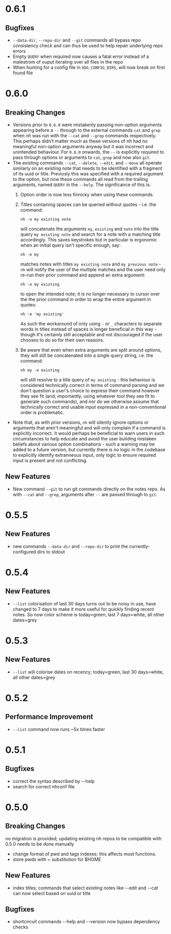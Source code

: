 # 0.6.1

## Bugfixes

* `--data-dir`, `--repo-dir` and `--git` commands all bypass repo consistency
  check and can thus be used to help repair underlying repo errors
* Empty `QUERY` when required now causes a fatal error instead of a malestrom
  of ouput iterating over all files in the repo
* When hunting for a config file in `XDG_CONFIG_DIRS`, will now break on first
  found file

# 0.6.0

## Breaking Changes

* Versions prior to `0.6.0` were mistakenly passing non-option arguments
  appearing before a `--` through to the external commands `cat` and `grep`
  when nh was run with the `--cat` and `--grep` commands respectively. This
  perhaps didn't matter much as these versions of nh had no meaningful
  non-option arguments anyway but it was incorrect and unintended behaviour.
  For `0.6.0` onwards, the `--` is explicitly required to pass through options
  or arguments to `cat`, `grep` and now also `git`.
* The existing commands `--cat`, `--delete`, `--edit`, and `--move` all
  operate similarly on an existing note that needs to be identified with a
  fragment of its uuid or title. Previosly this was specified with a required
  argument to the option, but now these commands all read from the trailing
  arguments, named `QUERY` in the `--help`. The significance of this is:
  1.    Option order is now less finnicky when using these commands.
  2.    Titles containing spaces can be queried without quotes - i.e. the
        command:

            nh -e my existing note

        will concatenate the arguments `my`, `existing` and `note` into the
        title query `my existing note` and search for a note with a matching
        title accordingly. This saves keystrokes but in particular is ergonomic
        when an initial query isn't specific enough, say:

            nh -e my

        matches notes with titles `my existing note` and `my previous note` -
        `nh` will notify the user of the multiple matches and the user need
        only re-run their prior command and append an extra argument:

            nh -e my existing

        to open the intended note; it is no longer necessary to cursor over the
        the prior command in order to wrap the entire argument in quotes:

            nh -e 'my existing'

        As such the workaround of only using `-` or `_` characters to separate
        words in titles instead of spaces is longer beneficial in this way -
        though it's certainly still acceptable and not discouraged if the user
        chooses to do so for their own reasons.
  3.    Be aware that even when extra arguments are split around options, they
        will still be concatenated into a single query string, i.e. the
        command:

            nh my -e existing

        will still resolve to a title query of `my existing` - this behaviour
        is considered technically correct in terms of command parsing and we
        don't question a user's choice to express their command however they
        see fit (and, importantly, using whatever tool they see fit to generate
        such commands), and nor do we otherwise assume that technically correct
        and usable input expressed in a non-conventional order is problematic.
* Note that, as with prior versions, `nh` will silently ignore options or
  arguments that aren't meaningful and will only complain if a command is
  explicitly incorrect. It would perhaps be beneficial to warn users in such
  circumstances to help educate and avoid the user building mistaken beliefs
  about various option combinations - such a warning may be added to a future
  version, but currently there is no logic in the codebase to explicitly
  identify extranneous input, only logic to ensure required input is present
  and not conflicting.

## New Features

* New command `--git` to run git commands directly on the notes repo. As with
  `--cat` and `--grep`, arguments after `--` are passed through to `git`.

# 0.5.5

## New Features

* new commands `--data-dir` and `--repo-dir` to print the currently-configured
  dirs to stdout

# 0.5.4

## New Features

* `--list` colorisation of last 30 days turns out to be noisy in use, have
  changed to 7 days to make it more useful for quickly finding recent notes. So
  now color scheme is today=green, last 7 days=white, all other dates=grey

# 0.5.3

## New Features

* `--list` will colorise dates on recency; today=green, last 30 days=white,
  all other dates=grey

# 0.5.2

## Performance Improvement
* `--list` command now runs ~5x times faster

# 0.5.1

## Bugfixes

* correct the syntax described by --help
* search for correct nhconf file

# 0.5.0

## Breaking Changes

no migration is provided; updating existing nh repos to be compatible with
0.5.0 needs to be done manually

* change format of pwd and tags indexes; this affects most functions.
* store pwds with ~ substitution for $HOME

## New Features

* index titles; commands that select existing notes like --edit and --cat can
  now select based on uuid or title

## Bugfixes

* shortcircuit commands --help and --version now bypass dependency checks
